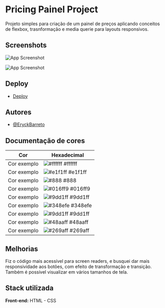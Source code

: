 
# Pricing Painel Project

Projeto simples para criação de um painel de preços aplicando conceitos de flexbox, trasnformação e media querie para layouts responsivos. 




## Screenshots

![App Screenshot](https://i.postimg.cc/WpZnfG8S/Captura-de-tela-2023-04-30-170431.jpg)

![App Screenshot](https://i.postimg.cc/8cdLkbnS/Captura-de-tela-2023-04-30-170556.jpg)

## Deploy

 - [Deploy](https://pricingpainelproject1.herokuapp.com)


## Autores

- [@EryckBarreto](https://www.github.com/EryckBarreto)

## Documentação de cores

| Cor               | Hexadecimal                                                |
| ----------------- | ---------------------------------------------------------------- |
| Cor exemplo       | ![#ffffff](https://via.placeholder.com/10/ffffff?text=+) #ffffff |
| Cor exemplo       | ![#e1f1ff](https://via.placeholder.com/10/e1f1ff?text=+) #e1f1ff |
| Cor exemplo       | ![#888](https://via.placeholder.com/10/888?text=+) #888 |
| Cor exemplo       | ![#016ff9](https://via.placeholder.com/10/016ff9?text=+) #016ff9 |
| Cor exemplo       | ![#9dd1ff](https://via.placeholder.com/10/9dd1ff?text=+) #9dd1ff |
| Cor exemplo       | ![#348efe](https://via.placeholder.com/10/348efe?text=+) #348efe |
| Cor exemplo       | ![#9dd1ff](https://via.placeholder.com/10/9dd1ff?text=+) #9dd1ff |
| Cor exemplo       | ![#48aaff](https://via.placeholder.com/10/48aaff?text=+) #48aaff |
| Cor exemplo       | ![#269aff](https://via.placeholder.com/10/269aff?text=+) #269aff |


## Melhorias

Fiz o código mais acessível para screen readers, e busquei dar mais responsividade aos botões, com efeito de transformação e transição. Também é possível visualizar em vários tamanhos de tela.



## Stack utilizada

**Front-end:** HTML - CSS



